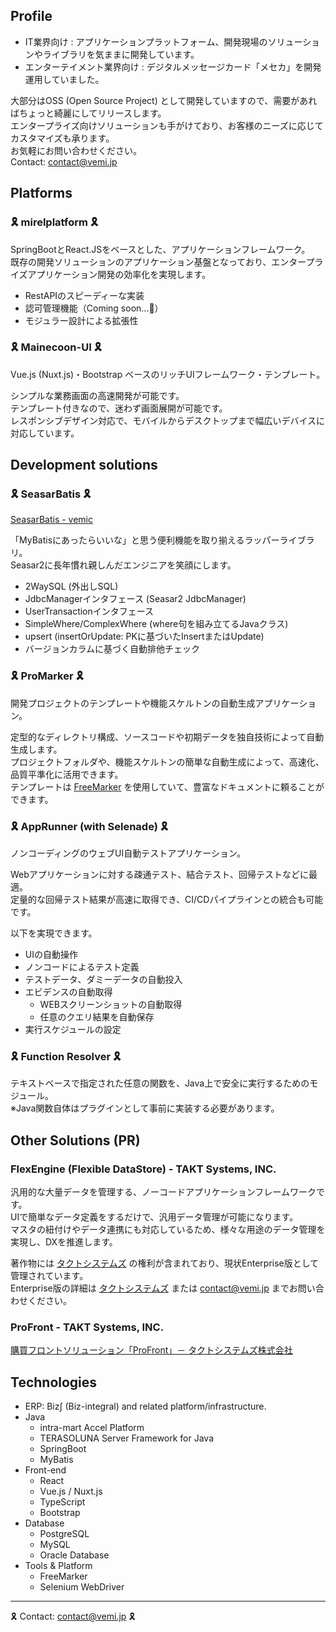## Profile

- IT業界向け : アプリケーションプラットフォーム、開発現場のソリューションやライブラリを気ままに開発しています。  
- エンターテイメント業界向け : デジタルメッセージカード「メセカ」を開発運用していました。

<!--
サービス・ソリューション紹介は ~~[こちら](https://vemic.github.io/)~~ 🚧
-->

大部分はOSS (Open Source Project) として開発していますので、需要があればちょっと綺麗にしてリリースします。  
エンタープライズ向けソリューションも手がけており、お客様のニーズに応じてカスタマイズも承ります。  
お気軽にお問い合わせください。  
Contact: contact@vemi.jp

## Platforms

### 🎗 mirelplatform 🎗

SpringBootとReact.JSをベースとした、アプリケーションフレームワーク。  
既存の開発ソリューションのアプリケーション基盤となっており、エンタープライズアプリケーション開発の効率化を実現します。  

- RestAPIのスピーディーな実装
- 認可管理機能（Coming soon...🚧）
- モジュラー設計による拡張性

### 🎗 Mainecoon-UI 🎗

Vue.js (Nuxt.js)・Bootstrap ベースのリッチUIフレームワーク・テンプレート。

シンプルな業務画面の高速開発が可能です。  
テンプレート付きなので、迷わず画面展開が可能です。  
レスポンシブデザイン対応で、モバイルからデスクトップまで幅広いデバイスに対応しています。  

## Development solutions

### 🎗 SeasarBatis 🎗

[SeasarBatis - vemic](https://github.com/vemic/seasar-batis)

「MyBatisにあったらいいな」と思う便利機能を取り揃えるラッパーライブラリ。  
Seasar2に長年慣れ親しんだエンジニアを笑顔にします。  

- 2WaySQL (外出しSQL)
- JdbcManagerインタフェース (Seasar2 JdbcManager)
- UserTransactionインタフェース
- SimpleWhere/ComplexWhere (where句を組み立てるJavaクラス)
- upsert (insertOrUpdate: PKに基づいたInsertまたはUpdate)
- バージョンカラムに基づく自動排他チェック

### 🎗 ProMarker 🎗

開発プロジェクトのテンプレートや機能スケルトンの自動生成アプリケーション。  

定型的なディレクトリ構成、ソースコードや初期データを独自技術によって自動生成します。  
プロジェクトフォルダや、機能スケルトンの簡単な自動生成によって、高速化、品質平準化に活用できます。  
テンプレートは [FreeMarker](https://freemarker.apache.org/) を使用していて、豊富なドキュメントに頼ることができます。  

### 🎗 AppRunner (with Selenade) 🎗

ノンコーディングのウェブUI自動テストアプリケーション。  

Webアプリケーションに対する疎通テスト、結合テスト、回帰テストなどに最適。  
定量的な回帰テスト結果が高速に取得でき、CI/CDパイプラインとの統合も可能です。  

以下を実現できます。
- UIの自動操作
- ノンコードによるテスト定義
- テストデータ、ダミーデータの自動投入
- エビデンスの自動取得
  - WEBスクリーンショットの自動取得
  - 任意のクエリ結果を自動保存
- 実行スケジュールの設定

### 🎗 Function Resolver 🎗

テキストベースで指定された任意の関数を、Java上で安全に実行するためのモジュール。  
※Java関数自体はプラグインとして事前に実装する必要があります。  

## Other Solutions (PR)

### FlexEngine (Flexible DataStore) - TAKT Systems, INC.

汎用的な大量データを管理する、ノーコードアプリケーションフレームワークです。  
UIで簡単なデータ定義をするだけで、汎用データ管理が可能になります。  
マスタの紐付けやデータ連携にも対応しているため、様々な用途のデータ管理を実現し、DXを推進します。  

著作物には [タクトシステムズ](https://www.takt.co.jp/) の権利が含まれており、現状Enterprise版として管理されています。  
Enterprise版の詳細は [タクトシステムズ](https://www.takt.co.jp/) または contact@vemi.jp までお問い合わせください。  

### ProFront - TAKT Systems, INC.

[購買フロントソリューション「ProFront」－ タクトシステムズ株式会社](https://www.takt.co.jp/services/profront/) 

## Technologies

- ERP: Biz∫ (Biz-integral) and related platform/infrastructure.
- Java
  - intra-mart Accel Platform
  - TERASOLUNA Server Framework for Java
  - SpringBoot
  - MyBatis
- Front-end
  - React
  - Vue.js / Nuxt.js
  - TypeScript
  - Bootstrap
- Database
  - PostgreSQL
  - MySQL
  - Oracle Database
- Tools & Platform
  - FreeMarker
  - Selenium WebDriver

---

🎗 Contact: contact@vemi.jp 🎗

<!--
**vemic/vemic** is a ✨ _special_ ✨ repository because its `README.md` (this file) appears on your GitHub profile.

Here are some ideas to get you started:

- 🔭 I’m currently working on ...
- 🌱 I’m currently learning ...
- 👯 I’m looking to collaborate on ...
- 🤔 I’m looking for help with ...
- 💬 Ask me about ...
- 📫 How to reach me: ...
- 😄 Pronouns: ...
- ⚡ Fun fact: ...
-->
